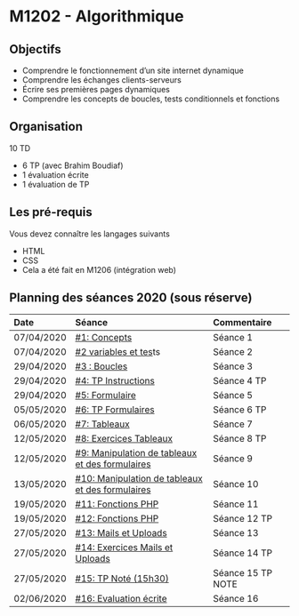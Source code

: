 # M1202 - Algorithmique

## Objectifs

* Comprendre le fonctionnement d’un site internet dynamique
* Comprendre les échanges clients-serveurs 
* Écrire ses premières pages dynamiques 
* Comprendre les concepts de boucles, tests conditionnels et fonctions

## Organisation

10 TD

* 6 TP \(avec Brahim Boudiaf\)
* 1 évaluation écrite
* 1 évaluation de TP

## Les pré-requis

Vous devez connaître les langages suivants 

* HTML 
* CSS 
* Cela a été fait en M1206 \(intégration web\)

## Planning des séances 2020 \(sous réserve\)

| Date | Séance | Commentaire |
| :--- | :--- | :--- |
| 07/04/2020 | [\#1: Concepts](seance-1-concepts.md) | Séance 1 |
| 07/04/2020 | [\#2 variables et tes](seance-2-elements-du-langage.md)ts | Séance 2 |
| 29/04/2020 | [\#3 : Boucles](seance-3-boucles.md) | Séance 3 |
| 29/04/2020 | [\#4: TP Instructions](seance-4-tp-instructions.md) | Séance 4 TP |
| 29/04/2020 | [\#5: Formulaire](seance-5-formulaires.md) | Séance 5 |
| 05/05/2020 | [\#6: TP Formulaires](seance-6-tp-formulaires.md) | Séance 6 TP |
| 06/05/2020 | [\#7: Tableaux](seance-7-manipulation-des-tableaux-php.md) | Séance 7 |
| 12/05/2020 | [\#8: Exercices Tableaux](seance-8-exercices-sur-les-tableaux-et-les-formulaires.md) | Séance 8 TP |
| 12/05/2020 | [\#9: Manipulation de tableaux et des formulaires](seance-9-manipulation-de-tableaux-et-des-formulaires.md) | Séance 9 |
| 13/05/2020 | [\#10: Manipulation de tableaux et des formulaires](seance-10-manipulation-de-tableaux-et-des-formulaires.md) | Séance 10 |
| 19/05/2020 | [\#11: Fonctions PHP](seance-11-fonctions-php.md) | Séance 11 |
| 19/05/2020 | [\#12: Fonctions PHP](seance-12-exercices-fonctions-php.md) | Séance 12 TP |
| 27/05/2020 | [\#13: Mails et Uploads](seance-13-mails-et-uploads.md) | Séance 13 |
| 27/05/2020 | [\#14: Exercices Mails et Uploads](seance-14-exercices-mails-et-uploads.md) | Séance 14 TP |
| 27/05/2020 | [\#15: TP Noté \(15h30\)](tp-note.md) | Séance 15 TP NOTE |
| 02/06/2020 | [\#16: Evaluation écrite](evaluation-sur-table.md) | Séance 16 |

